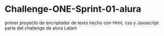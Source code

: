 # Challenge-ONE-Sprint-01-alura
primer proyecto de encriptador de texto hecho con Html, css y Javascript parte del  challenge de alura Latam
